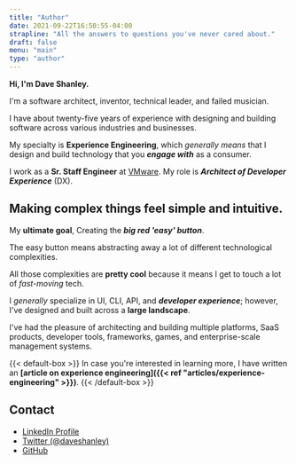 ```yaml
---
title: "Author"
date: 2021-09-22T16:50:55-04:00
strapline: "All the answers to questions you've never cared about."
draft: false
menu: "main"
type: "author"
---
```


**Hi, I'm Dave Shanley.**

I'm a software architect, inventor, technical leader, and failed musician.

I have about twenty-five years of experience with designing and building software across various industries and businesses.

My specialty is **Experience Engineering**, which _generally means_ that I design and build technology that you **_engage with_** as a consumer.

I work as a **Sr. Staff Engineer** at [VMware](https://vmware.com). My role is **_Architect of Developer Experience_** (DX). 

## Making complex things feel simple and intuitive.

My **ultimate goal**, Creating the **_big red 'easy' button_**.

The easy button means abstracting away a lot of different technological complexities.

All those complexities are **pretty cool** because it means I get to touch a lot of *fast-moving* tech. 

I _generally_ specialize in UI, CLI, API, and **_developer experience_**; however, I've designed and built across a **large landscape**. 

I've had the pleasure of architecting and building multiple platforms, SaaS products, developer tools, frameworks, games, and enterprise-scale management systems.

{{< default-box >}}
In case you're interested in learning more, I have written an **[article on experience engineering]({{< ref "articles/experience-engineering" >}})**.
{{< /default-box >}}

## Contact

- [LinkedIn Profile](https://www.linkedin.com/in/daveshanley/)
- [Twitter (@daveshanley)](https://twitter.com/daveshanley)
- [GitHub](https://github.com/daveshanley)

